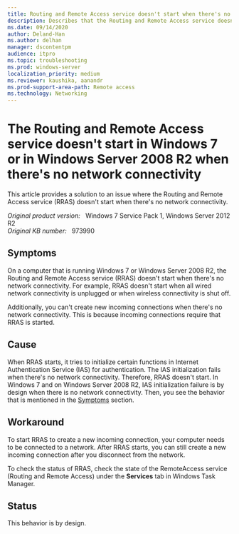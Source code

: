 ```yaml
---
title: Routing and Remote Access service doesn't start when there's no network connectivity
description: Describes that the Routing and Remote Access service doesn't start if there's no network connectivity.
ms.date: 09/14/2020
author: Deland-Han 
ms.author: delhan
manager: dscontentpm
audience: itpro
ms.topic: troubleshooting
ms.prod: windows-server
localization_priority: medium
ms.reviewer: kaushika, aanandr
ms.prod-support-area-path: Remote access
ms.technology: Networking
---
```

# The Routing and Remote Access service doesn't start in Windows 7 or in Windows Server 2008 R2 when there's no network connectivity

This article provides a solution to an issue where the Routing and Remote Access service (RRAS) doesn't start when there's no network connectivity.

_Original product version:_ &nbsp; Windows 7 Service Pack 1, Windows Server 2012 R2  
_Original KB number:_ &nbsp; 973990

## Symptoms

On a computer that is running Windows 7 or Windows Server 2008 R2, the Routing and Remote Access service (RRAS) doesn't start when there's no network connectivity. For example, RRAS doesn't start when all wired network connectivity is unplugged or when wireless connectivity is shut off.

Additionally, you can't create new incoming connections when there's no network connectivity. This is because incoming connections require that RRAS is started.

## Cause

When RRAS starts, it tries to initialize certain functions in Internet Authentication Service (IAS) for authentication. The IAS initialization fails when there's no network connectivity. Therefore, RRAS doesn't start. In Windows 7 and on Windows Server 2008 R2, IAS initialization failure is by design when there is no network connectivity. Then, you see the behavior that is mentioned in the [Symptoms](#symptoms) section.

## Workaround

To start RRAS to create a new incoming connection, your computer needs to be connected to a network. After RRAS starts, you can still create a new incoming connection after you disconnect from the network.

To check the status of RRAS, check the state of the RemoteAccess service (Routing and Remote Access) under the **Services** tab in Windows Task Manager.

## Status

This behavior is by design.
